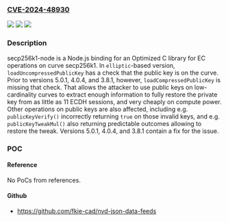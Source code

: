 ### [CVE-2024-48930](https://cve.mitre.org/cgi-bin/cvename.cgi?name=CVE-2024-48930)
![](https://img.shields.io/static/v1?label=Product&message=secp256k1-node&color=blue)
![](https://img.shields.io/static/v1?label=Version&message=%3D%20%3D%205.0.0%20&color=brighgreen)
![](https://img.shields.io/static/v1?label=Vulnerability&message=CWE-354%3A%20Improper%20Validation%20of%20Integrity%20Check%20Value&color=brighgreen)

### Description

secp256k1-node is a Node.js binding for an Optimized C library for EC operations on curve secp256k1. In `elliptic`-based version, `loadUncompressedPublicKey` has a check that the public key is on the curve. Prior to versions 5.0.1, 4.0.4, and 3.8.1, however, `loadCompressedPublicKey` is missing that check. That allows the attacker to use public keys on low-cardinality curves to extract enough information to fully restore the private key from as little as 11 ECDH sessions, and very cheaply on compute power. Other operations on public keys are also affected, including e.g. `publicKeyVerify()` incorrectly returning `true` on those invalid keys, and e.g. `publicKeyTweakMul()` also returning predictable outcomes allowing to restore the tweak. Versions 5.0.1, 4.0.4, and 3.8.1 contain a fix for the issue.

### POC

#### Reference
No PoCs from references.

#### Github
- https://github.com/fkie-cad/nvd-json-data-feeds

